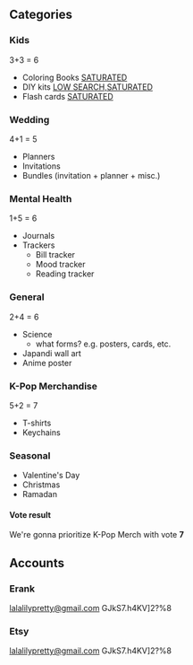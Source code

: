 ## Categories
### Kids
3+3 = 6
- Coloring Books [SATURATED](https://erank.com/keyword-tool?keywords=coloring%20book&country=USA&source=etsy)
- DIY kits [LOW SEARCH,SATURATED](https://erank.com/keyword-tool?keywords=diy%20kit&country=USA&source=etsy)
- Flash cards [SATURATED](https://erank.com/keyword-tool?keywords=flash%20cards&country=USA&source=etsy)
### Wedding
4+1 = 5
- Planners
- Invitations
- Bundles (invitation + planner + misc.)
### Mental Health
1+5 = 6
+ Journals
+ Trackers
	+ Bill tracker
	+ Mood tracker
	+ Reading tracker
### General
2+4 = 6
- Science
	- what forms? e.g. posters, cards, etc.
- Japandi wall art
- Anime poster
### K-Pop Merchandise
5+2 = 7
- T-shirts
- Keychains
### Seasonal
- Valentine's Day
- Christmas
- Ramadan
#### Vote result
We're gonna prioritize K-Pop Merch with vote **7** 

## Accounts
### Erank
lalalilypretty@gmail.com
GJkS7.h4KV]2?%8
### Etsy
lalalilypretty@gmail.com
GJkS7.h4KV]2?%8

